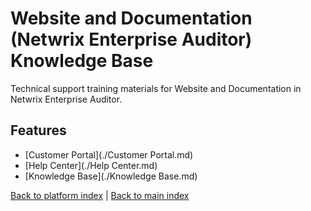 # Website and Documentation (Netwrix Enterprise Auditor) Knowledge Base

Technical support training materials for Website and Documentation in Netwrix Enterprise Auditor.

## Features

- [Customer Portal](./Customer Portal.md)
- [Help Center](./Help Center.md)
- [Knowledge Base](./Knowledge Base.md)


[Back to platform index](../index.md) | [Back to main index](../../index.md)
